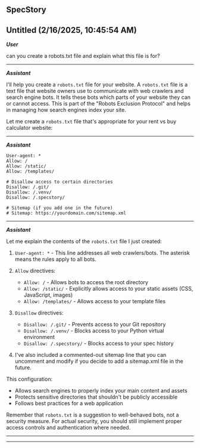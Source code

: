 ## SpecStory

## Untitled (2/16/2025, 10:45:54 AM)

_**User**_

can you create a robots.txt file and explain what this file is for?

---

_**Assistant**_

I'll help you create a `robots.txt` file for your website. A `robots.txt` file is a text file that website owners use to communicate with web crawlers and search engine bots. It tells these bots which parts of your website they can or cannot access. This is part of the "Robots Exclusion Protocol" and helps in managing how search engines index your site.

Let me create a `robots.txt` file that's appropriate for your rent vs buy calculator website:

---

_**Assistant**_

```
User-agent: *
Allow: /
Allow: /static/
Allow: /templates/

# Disallow access to certain directories
Disallow: /.git/
Disallow: /.venv/
Disallow: /.specstory/

# Sitemap (if you add one in the future)
# Sitemap: https://yourdomain.com/sitemap.xml
```

---

_**Assistant**_



Let me explain the contents of the `robots.txt` file I just created:

1. `User-agent: *` - This line addresses all web crawlers/bots. The asterisk means the rules apply to all bots.

2. `Allow` directives:
   - `Allow: /` - Allows bots to access the root directory
   - `Allow: /static/` - Explicitly allows access to your static assets (CSS, JavaScript, images)
   - `Allow: /templates/` - Allows access to your template files

3. `Disallow` directives:
   - `Disallow: /.git/` - Prevents access to your Git repository
   - `Disallow: /.venv/` - Blocks access to your Python virtual environment
   - `Disallow: /.specstory/` - Blocks access to your spec history

4. I've also included a commented-out sitemap line that you can uncomment and modify if you decide to add a sitemap.xml file in the future.

This configuration:
- Allows search engines to properly index your main content and assets
- Protects sensitive directories that shouldn't be publicly accessible
- Follows best practices for a web application

Remember that `robots.txt` is a suggestion to well-behaved bots, not a security measure. For actual security, you should still implement proper access controls and authentication where needed.

---



---

